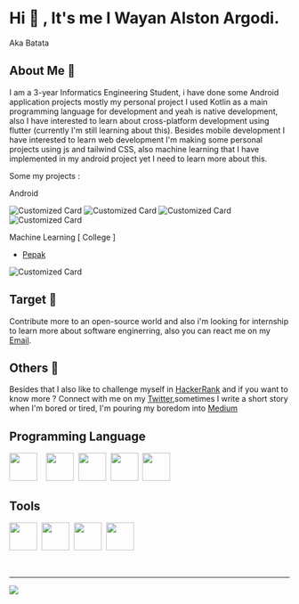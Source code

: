 
# Hi  👋 , It's me I Wayan Alston Argodi.            
                            
Aka Batata

## About Me 👀 

I am a 3-year Informatics Engineering Student, i have done some Android application projects mostly my personal project I used Kotlin as a main programming language for development and yeah is native development, also I have interested to learn about cross-platform development using flutter (currently I'm still learning about this). Besides mobile development I have interested to learn web development I'm making some personal projects using js and tailwind CSS, also machine learning that I have implemented in my android project yet I need to learn more about this.

Some my projects :

Android 

![Customized Card](https://github-readme-stats.vercel.app/api/pin?username=RIFSA&repo=Rifsa-Mobile&title_color=fff&icon_color=f9f9f9&text_color=9f9f9f&bg_color=100F0F)
![Customized Card](https://github-readme-stats.vercel.app/api/pin?username=Alstonargodi&repo=Cerita&title_color=fff&icon_color=f9f9f9&text_color=9f9f9f&bg_color=100F0F)
![Customized Card](https://github-readme-stats.vercel.app/api/pin?username=Alstonargodi&repo=Plan&title_color=fff&icon_color=f9f9f9&text_color=9f9f9f&bg_color=100F0F)
![Customized Card](https://github-readme-stats.vercel.app/api/pin?username=Alstonargodi&repo=Pokedex&title_color=fff&icon_color=f9f9f9&text_color=9f9f9f&bg_color=100F0F)

Machine Learning [ College ]
- [Pepak](https://github.com/Alstonargodi/Pepak)

![Customized Card](https://github-readme-stats.vercel.app/api/pin?username=Alstonargodi&repo=Pepak&title_color=fff&icon_color=f9f9f9&text_color=9f9f9f&bg_color=100F0F)

## Target 🎯

Contribute more to an open-source world and also i'm looking for internship to learn more about software enginerring, also you can react me on my [Email](mailto:alstonargodi01@gmail.com).

## Others 📝 

Besides that I also like to challenge myself in [HackerRank](https://www.hackerrank.com/alstonargodi01) and if you want to know more ? Connect with me on my [Twitter](https://twitter.com/ArgodiI),sometimes I write a short story when I'm bored or tired, I'm pouring my boredom into [Medium](https://medium.com/@alstonargodi)

## Programming Language 

<img height="50" width="50" src="https://cdn.jsdelivr.net/gh/devicons/devicon/icons/kotlin/kotlin-original.svg" />&nbsp;&nbsp;&nbsp;&nbsp;<img height="50" width="50" src="https://cdn.jsdelivr.net/gh/devicons/devicon/icons/javascript/javascript-original.svg" />&nbsp;&nbsp;<img height="50" width="50" src="https://cdn.jsdelivr.net/gh/devicons/devicon/icons/python/python-original.svg" />&nbsp;&nbsp;<img height="50" width="50" src="https://cdn.jsdelivr.net/gh/devicons/devicon/icons/java/java-original.svg" />&nbsp;&nbsp;<img height="50" width="50" src="https://cdn.jsdelivr.net/gh/devicons/devicon/icons/cplusplus/cplusplus-original.svg" />
          
## Tools 

<img height="50" width="50" src="https://cdn.jsdelivr.net/gh/devicons/devicon/icons/androidstudio/androidstudio-original.svg"/>&nbsp;&nbsp;<img height="50" width="50" src="https://cdn.jsdelivr.net/gh/devicons/devicon/icons/intellij/intellij-original.svg" />&nbsp;&nbsp;<img height="50" width="50" src="https://cdn.jsdelivr.net/gh/devicons/devicon/icons/vscode/vscode-original.svg" />&nbsp;&nbsp;<img height="50" width="50" src="https://cdn.jsdelivr.net/gh/devicons/devicon/icons/jupyter/jupyter-original-wordmark.svg" />
                                                                                                                         
     
<br />

---


![](https://komarev.com/ghpvc/?username=rogerboto&color=blue)

[twitter]: https://twitter.com/ArgodiI

